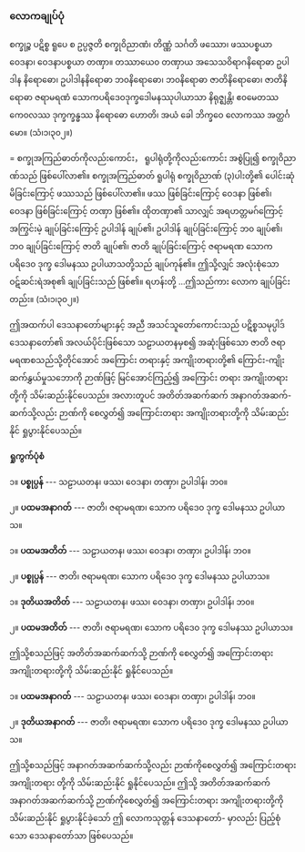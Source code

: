 ### လောကချုပ်ပုံ

စက္ခုဉ္စ ပဋိစ္စ ရူပေ စ ဥပ္ပဇ္ဇတိ စက္ခုဝိညာဏံ၊ တိဏ္ဏံ သင်္ဂတိ ဖဿော၊ ဖဿပစ္စယာ ဝေဒနာ၊ ဝေဒနာပစ္စယာ
တဏှာ။ တဿာယေ၀ တဏှာယ အသေသဝိရာဂနိရောဓာ ဥပါဒါန နိရောဓော၊ ဥပါဒါနနိရောဓာ ဘ၀နိရောဓော၊
ဘ၀နိရောဓာ ဇာတိနိရောဓော၊ ဇာတိနိရောဓာ ဇရာမရဏံ သောကပရိဒေ၀ဒုက္ခဒေါမနဿုပါယာသာ နိရုဇ္ဈန္တိ၊
ဧ၀မေတဿ ကေ၀လဿ ဒုက္ခက္ခန္ဓဿ နိရောဓော ဟောတိ၊ အယံ ခေါ ဘိက္ခဝေ လောကဿ အတ္ထင်္ဂမော။
<r>(သံ၊၁၊၃၀၂။)</r>

= စက္ခုအကြည်ဓာတ်ကိုလည်းကောင်း， ရူပါရုံတို့ကိုလည်းကောင်း အစွဲပြု၍ စက္ခုဝိညာဏ်သည်
ဖြစ်ပေါ်လာ၏။ စက္ခုအကြည်ဓာတ် ရူပါရုံ စက္ခုဝိညာဏ် (၃)ပါးတို့၏ ပေါင်းဆုံမိခြင်းကြောင့် ဖဿသည်
ဖြစ်ပေါ်လာ၏။ ဖဿ ဖြစ်ခြင်းကြောင့် ဝေဒနာ ဖြစ်၏၊ ဝေဒနာ ဖြစ်ခြင်းကြောင့် တဏှာ ဖြစ်၏။ ထိုတဏှာ၏
သာလျှင် အရဟတ္တမဂ်ကြောင့် အကြွင်းမဲ့ ချုပ်ခြင်းကြောင့် ဥပါဒါန် ချုပ်၏၊ ဥပါဒါန် ချုပ်ခြင်းကြောင့် ဘ၀
ချုပ်၏၊ ဘ၀ ချုပ်ခြင်းကြောင့် ဇာတိ ချုပ်၏၊ ဇာတိ ချုပ်ခြင်းကြောင့် ဇရာမရဏ သောက ပရိဒေ၀ ဒုက္ခ
ဒေါမနဿ ဥပါယာသတို့သည် ချုပ်ကုန်၏။ ဤသို့လျှင် အလုံးစုံသော ဝဋ်ဆင်းရဲအစု၏ ချုပ်ခြင်းသည် ဖြစ်၏။
ရဟန်းတို့ ...ဤသည်ကား လောက ချုပ်ခြင်းတည်း။ (သံ၊၁၊၃၀၂။)

ဤအထက်ပါ ဒေသနာတော်များနှင့် အညီ အသင်သူတော်ကောင်းသည် ပဋိစ္စသမုပ္ပါဒ် ဒေသနာတော်၏
အလယ်ပိုင်းဖြစ်သော သဠာယတနမှစ၍ အဆုံးဖြစ်သော ဇာတိ ဇရာမရဏစသည်သို့တိုင်အောင် အကြောင်း
တရားနှင့် အကျိုးတရားတို့၏ ကြောင်း-ကျိုးဆက်နွှယ်မှုသဘောကို ဉာဏ်ဖြင့် မြင်အောင်ကြည့်၍ အကြောင်း
တရား အကျိုးတရားတို့ကို သိမ်းဆည်းနိုင်ပေသည်။ အလားတူပင် အတိတ်အဆက်ဆက် အနာဂတ်အဆက်-
ဆက်သို့လည်း ဉာဏ်ကို စေလွှတ်၍ အကြောင်းတရား အကျိုးတရားတို့ကို သိမ်းဆည်းနိုင် ရှုပွားနိုင်ပေသည်။

**ရှုကွက်ပုံစံ**

၁။ **ပစ္စုပ္ပန်** --- သဠာယတန၊ ဖဿ၊ ဝေဒနာ၊ တဏှာ၊ ဥပါဒါန်၊ ဘ၀။

၂။ **ပထမအနာဂတ်** --- ဇာတိ၊ ဇရာမရဏ၊ သောက ပရိဒေ၀ ဒုက္ခ ဒေါမနဿ ဥပါယာသ။

၁။ **ပထမအတိတ်** --- သဠာယတန၊ ဖဿ၊ ဝေဒနာ၊ တဏှာ၊ ဥပါဒါန်၊ ဘ၀။

၂။ **ပစ္စုပ္ပန်** --- ဇာတိ၊ ဇရာမရဏ၊ သောက ပရိဒေ၀ ဒုက္ခ ဒေါမနဿ ဥပါယာသ။

၁။ **ဒုတိယအတိတ်** --- သဠာယတန၊ ဖဿ၊ ဝေဒနာ၊ တဏှာ၊ ဥပါဒါန်၊ ဘ၀။

၂။ **ပထမအတိတ်** --- ဇာတိ၊ ဇရာမရဏ၊ သောက ပရိဒေ၀ ဒုက္ခ ဒေါမနဿ ဥပါယာသ။

ဤသို့စသည်ဖြင့် အတိတ်အဆက်ဆက်သို့ ဉာဏ်ကို စေလွှတ်၍ အကြောင်းတရား အကျိုးတရားတို့ကို
သိမ်းဆည်းနိုင် ရှုနိုင်ပေသည်။

၁။ **ပထမအနာဂတ်** --- သဠာယတန၊ ဖဿ၊ ဝေဒနာ၊ တဏှာ၊ ဥပါဒါန်၊ ဘ၀။

၂။ **ဒုတိယအနာဂတ်** --- ဇာတိ၊ ဇရာမရဏ၊ သောက ပရိဒေ၀ ဒုက္ခ ဒေါမနဿ ဥပါယာသ။

ဤသို့စသည်ဖြင့် အနာဂတ်အဆက်ဆက်သို့လည်း ဉာဏ်ကိုစေလွှတ်၍ အကြောင်းတရား အကျိုးတရား
တို့ကို သိမ်းဆည်းနိုင် ရှုနိုင်ပေသည်။ ဤသို့ အတိတ်အဆက်ဆက် အနာဂတ်အဆက်ဆက်သို့ ဉာဏ်ကိုစေလွှတ်၍
အကြောင်းတရား အကျိုးတရားတို့ကို သိမ်းဆည်းနိုင် ရှုပွားနိုင်ခဲ့သော် ဤ လောကသုတ္တန် ဒေသနာတော်-
မှာလည်း ပြည့်စုံသော ဒေသနာတော်သာ ဖြစ်ပေသည်။